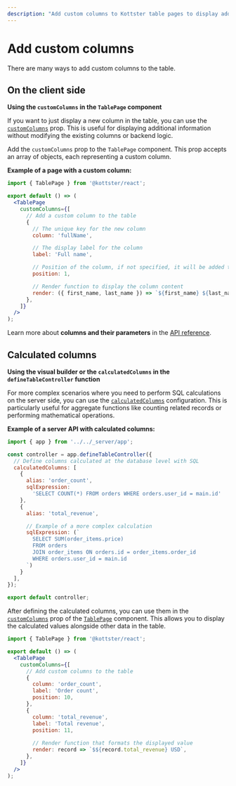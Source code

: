 ```yaml
---
description: "Add custom columns to Kottster table pages to display additional data. Learn how to create client-side and calculated columns."
---
```


# Add custom columns

There are many ways to add custom columns to the table. 

## On the client side

**Using the `customColumns` in the `TablePage` component**

If you want to just display a new column in the table, you can use the [`customColumns`](../../ui/table-page-component.md#customcolumns) prop. This is useful for displaying additional information without modifying the existing columns or backend logic.

Add the `customColumns` prop to the `TablePage` component. This prop accepts an array of objects, each representing a custom column.

**Example of a page with a custom column:**

```jsx [app/pages/users/index.jsx]
import { TablePage } from '@kottster/react';

export default () => (
  <TablePage
    customColumns={[
      // Add a custom column to the table
      {
        // The unique key for the new column
        column: 'fullName',

        // The display label for the column
        label: 'Full name',

        // Position of the column, if not specified, it will be added to the end
        position: 1,

        // Render function to display the column content
        render: ({ first_name, last_name }) => `${first_name} ${last_name}`,
      },
    ]}
  />
);
```

Learn more about **columns and their parameters** in the [API reference](../configuration/api.md#columns-1).

## Calculated columns

**Using the visual builder or the `calculatedColumns` in the `defineTableController` function**

For more complex scenarios where you need to perform SQL calculations on the server side, you can use the [`calculatedColumns`](../configuration/api.md#calculatedcolumns) configuration. This is particularly useful for aggregate functions like counting related records or performing mathematical operations.

**Example of a server API with calculated columns:**

```js [app/pages/users/api.server.js]
import { app } from '../../_server/app';

const controller = app.defineTableController({
  // Define columns calculated at the database level with SQL
  calculatedColumns: [
    {
      alias: 'order_count',
      sqlExpression:
        'SELECT COUNT(*) FROM orders WHERE orders.user_id = main.id'
    },
    {
      alias: 'total_revenue',

      // Example of a more complex calculation
      sqlExpression: (`
        SELECT SUM(order_items.price) 
        FROM orders 
        JOIN order_items ON orders.id = order_items.order_id 
        WHERE orders.user_id = main.id
      `)
    }
  ],
});

export default controller;
```

After defining the calculated columns, you can use them in the [`customColumns`](../../ui/table-page-component.md#customcolumns) prop of the [`TablePage`](../../ui/table-page-component.md) component. This allows you to display the calculated values alongside other data in the table.

```jsx [app/pages/users/index.jsx]
import { TablePage } from '@kottster/react';

export default () => (
  <TablePage
    customColumns={[
      // Add custom columns to the table
      {
        column: 'order_count',
        label: 'Order count',
        position: 10,
      },
      {
        column: 'total_revenue',
        label: 'Total revenue',
        position: 11,
        
        // Render function that formats the displayed value
        render: record => `$${record.total_revenue} USD`,
      },
    ]}
  />
);
```